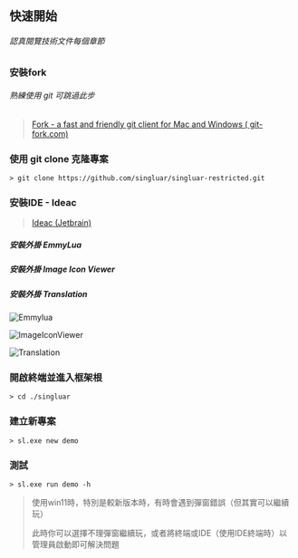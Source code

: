## 快速開始

###### 認真閱覽技術文件每個章節

### 安裝fork

###### 熟練使用 git 可跳過此步

> <a target="_blank" href="https://www.git-fork.com">Fork - a fast and friendly git client for Mac and Windows (
> git-fork.com)</a>
>

### 使用 git clone 克隆專案

```
> git clone https://github.com/singluar/singluar-restricted.git
```

### 安裝IDE - Ideac

> <a target="_blank" href="https://www.jetbrains.com/idea/download/#section=windows">Ideac (Jetbrain)</a>

##### 安裝外掛 EmmyLua

##### 安裝外掛 Image Icon Viewer

##### 安裝外掛 Translation

![Emmylua](https://gitlab.com/h-document/singluar/-/raw/main/images/emmylua.png)

![ImageIconViewer](https://gitlab.com/h-document/singluar/-/raw/main/images/imageIconViewer.png)

![Translation](https://gitlab.com/h-document/singluar/-/raw/main/images/translation.png)

### 開啟終端並進入框架根

```
> cd ./singluar
```

### 建立新專案

```
> sl.exe new demo
```

### 測試

```
> sl.exe run demo -h
```

> 使用win11時，特別是較新版本時，有時會遇到彈窗錯誤（但其實可以繼續玩）
>
> 此時你可以選擇不理彈窗繼續玩，或者將終端或IDE（使用IDE終端時）以管理員啟動即可解決問題
